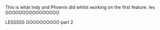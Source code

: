 This is what Indy and Phoenix did whilst working on the first feature. les GOOOOOOOOOOOOOOO

LESSSSS GOOOOOOOOO part 2
